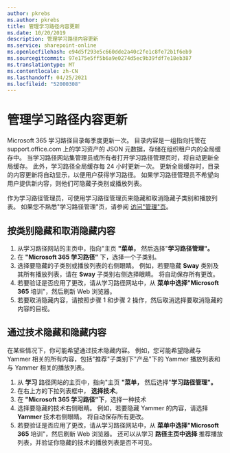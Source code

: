 ```yaml
---
author: pkrebs
ms.author: pkrebs
title: 管理学习路径内容更新
ms.date: 10/20/2019
description: 管理学习路径内容更新
ms.service: sharepoint-online
ms.openlocfilehash: e94d5f293e5c660dde2a40c2fe1c8fe72b1f6eb9
ms.sourcegitcommit: 97e175e5ff5b6a9e0274d5ec9b39fdf7e18eb387
ms.translationtype: MT
ms.contentlocale: zh-CN
ms.lasthandoff: 04/25/2021
ms.locfileid: "52000308"
---
```

# <a name="manage-learning-pathways-content-updates"></a>管理学习路径内容更新
Microsoft 365 学习路径目录每季度更新一次。 目录内容是一组指向托管在 support.office.com 上的学习资产的 JSON 元数据，存储在组织租户内的全局缓存中。 当学习路径网站集管理员或所有者打开学习路径管理页时，将自动更新全局缓存。 此外，学习路径全局缓存每 24 小时更新一次。 更新全局缓存时，目录的内容更新将自动显示，以便用户获得学习路径。 如果学习路径管理员不希望向用户提供新内容，则他们可隐藏子类别或播放列表。

作为学习路径管理员，可使用学习路径管理页来隐藏和取消隐藏子类别和播放列表。 如果您不熟悉"学习路径管理"页，请参阅 [访问"管理"页](custom_accessadmin.md)。

## <a name="hide-and-unhide-content-by-category"></a>按类别隐藏和取消隐藏内容
1. 从学习路径网站的主页中，指向"主页 **"菜单，** 然后选择"**学习路径管理"。**
2. 在 **"Microsoft 365 学习路径"** 下，选择一个子类别。
3. 选择要隐藏的子类别或播放列表的右侧眼睛。 例如，若要隐藏 **Sway** 类别及其所有播放列表，请在 **Sway** 子类别右侧选择眼睛。 将自动保存所有更改。
4. 若要验证是否应用了更改，请从学习路径网站中，从 **菜单中选择"Microsoft 365** 培训"，然后刷新 Web 浏览器。
5. 若要取消隐藏内容，请按照步骤 1 和步骤 2 操作，然后取消选择要取消隐藏的内容的目视。

## <a name="to-hide-and-unhide-content-by-technology"></a>通过技术隐藏和隐藏内容
在某些情况下，你可能希望通过技术隐藏内容。 例如，您可能希望隐藏与 Yammer 相关的所有内容，包括"推荐"子类别下"产品"下的 Yammer 播放列表和与 Yammer 相关的播放列表。

1. 从 **学习** 路径网站的主页中，指向"主页 **"菜单，** 然后选择"**学习路径管理"。**
2. 在右上方的下拉列表框中， **选择技术**。
3. 在 **"Microsoft 365 学习路径"下**，选择一种技术
4. 选择要隐藏的技术右侧眼睛。 例如，若要隐藏 Yammer 的内容，请选择 **Yammer** 技术右侧眼睛。 将自动保存所有更改。
5. 若要验证是否应用了更改，请从学习路径网站中，从 **菜单中选择"Microsoft 365** 培训"，然后刷新 Web 浏览器。 还可以从学习 **路径主页中选择** 推荐播放列表，并验证你隐藏的技术的播放列表是否不可见。

